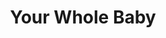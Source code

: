 ---
layout: organizations
title: Your Whole Baby
links:
 - type: Website
   url: https://www.yourwholebaby.org
 - type: Facebook
   url: https://www.facebook.com/yourwholebaby
 - type: YouTube
   url: https://www.youtube.com/channel/UCAfpNLGAvsZEM4x8RpAWvJw
 - type: Twitter
   url: https://twitter.com/YourWholeBaby
 - type: Instagram
   url: https://www.instagram.com/yourwholebaby/
---
